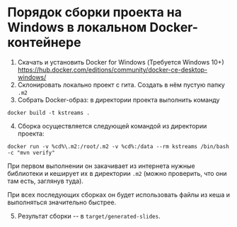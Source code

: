 # Порядок сборки проекта на Windows в локальном Docker-контейнере

1. Скачать и установить Docker for Windows (Требуется Windows 10+) https://hub.docker.com/editions/community/docker-ce-desktop-windows/
2. Склонировать локально проект с гита. Создать в нём пустую папку `.m2`
3. Собрать Docker-образ: в директории проекта выполнить команду

```
docker build -t kstreams .
```

4. Сборка осуществляется следующей командой из директории проекта:

```
docker run -v %cd%\.m2:/root/.m2 -v %cd%:/data --rm kstreams /bin/bash -c "mvn verify"
```

При первом выполнении он закачивает из интернета нужные библиотеки и кеширует их в директории `.m2` (можно проверить, что они там есть, заглянув туда).

При всех последующих сборках он будет использовать файлы из кеша и выполняться значительно быстрее.

5. Результат сборки -- в `target/generated-slides`.
